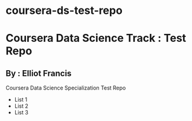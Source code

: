 # coursera-ds-test-repo
# Coursera Data Science Track : Test Repo
##  By : Elliot Francis
Coursera Data Science Specialization Test Repo
* List 1
* List 2
* List 3
